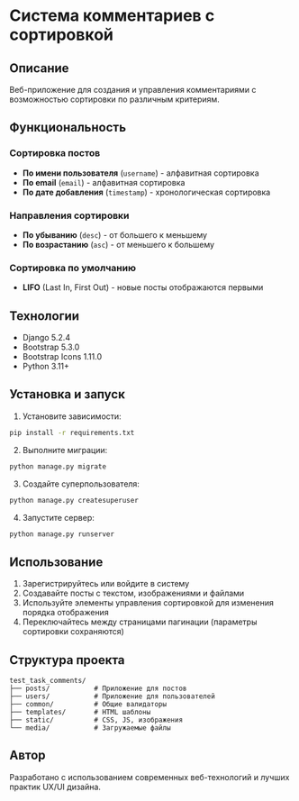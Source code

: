 # Система комментариев с сортировкой

## Описание
Веб-приложение для создания и управления комментариями с возможностью сортировки по различным критериям.

## Функциональность

### Сортировка постов
- **По имени пользователя** (`username`) - алфавитная сортировка
- **По email** (`email`) - алфавитная сортировка  
- **По дате добавления** (`timestamp`) - хронологическая сортировка

### Направления сортировки
- **По убыванию** (`desc`) - от большего к меньшему
- **По возрастанию** (`asc`) - от меньшего к большему

### Сортировка по умолчанию
- **LIFO** (Last In, First Out) - новые посты отображаются первыми

## Технологии
- Django 5.2.4
- Bootstrap 5.3.0
- Bootstrap Icons 1.11.0
- Python 3.11+

## Установка и запуск

1. Установите зависимости:
```bash
pip install -r requirements.txt
```

2. Выполните миграции:
```bash
python manage.py migrate
```

3. Создайте суперпользователя:
```bash
python manage.py createsuperuser
```

4. Запустите сервер:
```bash
python manage.py runserver
```

## Использование

1. Зарегистрируйтесь или войдите в систему
2. Создавайте посты с текстом, изображениями и файлами
3. Используйте элементы управления сортировкой для изменения порядка отображения
4. Переключайтесь между страницами пагинации (параметры сортировки сохраняются)

## Структура проекта
```
test_task_comments/
├── posts/           # Приложение для постов
├── users/           # Приложение для пользователей
├── common/          # Общие валидаторы
├── templates/       # HTML шаблоны
├── static/          # CSS, JS, изображения
└── media/           # Загружаемые файлы
```

## Автор
Разработано с использованием современных веб-технологий и лучших практик UX/UI дизайна.
